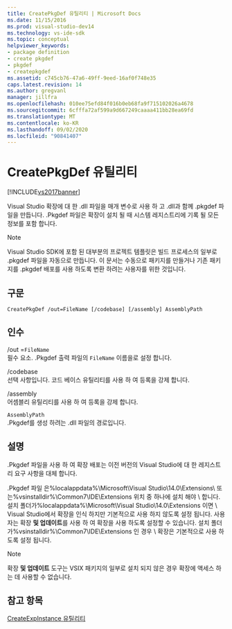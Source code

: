 ```yaml
---
title: CreatePkgDef 유틸리티 | Microsoft Docs
ms.date: 11/15/2016
ms.prod: visual-studio-dev14
ms.technology: vs-ide-sdk
ms.topic: conceptual
helpviewer_keywords:
- package definition
- create pkgdef
- pkgdef
- createpkgdef
ms.assetid: c745cb76-47a6-49ff-9eed-16af0f748e35
caps.latest.revision: 14
ms.author: gregvanl
manager: jillfra
ms.openlocfilehash: 010ee75efd84f016b0eb68fa9f715102026a4678
ms.sourcegitcommit: 6cfffa72af599a9d667249caaaa411bb28ea69fd
ms.translationtype: MT
ms.contentlocale: ko-KR
ms.lasthandoff: 09/02/2020
ms.locfileid: "90841407"
---
```

# <a name="createpkgdef-utility"></a>CreatePkgDef 유틸리티
[!INCLUDE[vs2017banner](../../includes/vs2017banner.md)]

Visual Studio 확장에 대 한 .dll 파일을 매개 변수로 사용 하 고 .dll과 함께 .pkgdef 파일을 만듭니다. .Pkgdef 파일은 확장이 설치 될 때 시스템 레지스트리에 기록 될 모든 정보를 포함 합니다.  
  
> [!NOTE]
> Visual Studio SDK에 포함 된 대부분의 프로젝트 템플릿은 빌드 프로세스의 일부로 .pkgdef 파일을 자동으로 만듭니다. 이 문서는 수동으로 패키지를 만들거나 기존 패키지를 .pkgdef 배포를 사용 하도록 변환 하려는 사용자를 위한 것입니다.  
  
## <a name="syntax"></a>구문  
  
```  
CreatePkgDef /out=FileName [/codebase] [/assembly] AssemblyPath  
```  
  
## <a name="arguments"></a>인수  
 /out =`FileName`  
 필수 요소. .Pkgdef 출력 파일의 `FileName` 이름을로 설정 합니다.  
  
 /codebase  
 선택 사항입니다. 코드 베이스 유틸리티를 사용 하 여 등록을 강제 합니다.  
  
 /assembly  
 어셈블리 유틸리티를 사용 하 여 등록을 강제 합니다.  
  
 `AssemblyPath`  
 .Pkgdef를 생성 하려는 .dll 파일의 경로입니다.  
  
## <a name="remarks"></a>설명  
 .Pkgdef 파일을 사용 하 여 확장 배포는 이전 버전의 Visual Studio에 대 한 레지스트리 요구 사항을 대체 합니다.  
  
 .Pkgdef 파일 은%localappdata%\Microsoft\Visual Studio\14.0\Extensions\ 또는%vsinstalldir%\Common7\IDE\Extensions 위치 중 하나에 설치 해야 \\ 합니다. 설치 폴더가%localappdata%\Microsoft\Visual Studio\14.0\Extensions 이면 \\ Visual Studio에서 확장을 인식 하지만 기본적으로 사용 하지 않도록 설정 됩니다. 사용자는 확장 **및 업데이트**를 사용 하 여 확장을 사용 하도록 설정할 수 있습니다. 설치 폴더가%vsinstalldir%\Common7\IDE\Extensions 인 경우 \\ 확장은 기본적으로 사용 하도록 설정 됩니다.  
  
> [!NOTE]
> 확장 **및 업데이트** 도구는 VSIX 패키지의 일부로 설치 되지 않은 경우 확장에 액세스 하는 데 사용할 수 없습니다.  
  
## <a name="see-also"></a>참고 항목  
 [CreateExpInstance 유틸리티](../../extensibility/internals/createexpinstance-utility.md)
